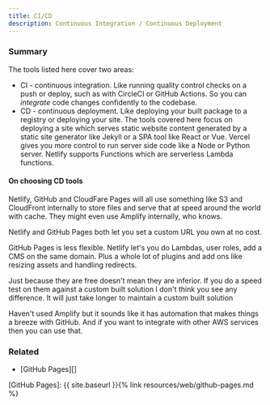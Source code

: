 ```yaml
---
title: CI/CD
description: Continuous Integration / Continuous Deployment
---
```


### Summary

The tools listed here cover two areas:

- CI - continuous integration. Like running quality control checks on a push or deploy, such as with CircleCI or GitHub Actions. So you can _integrate_ code changes confidently to the codebase.
- CD - continuous deployment. Like deploying your built package to a registry or deploying your site. The tools covered here focus on deploying a site which serves static website content generated by a static site generator like Jekyll or a SPA tool like React or Vue. Vercel gives you more control to run server side code like a Node or Python server. Netlify supports Functions which are serverless Lambda functions.

#### On choosing CD tools

Netlify, GitHub and CloudFare Pages will all use something like S3 and CloudFront internally to store files and serve that at speed around the world with cache. They might even use Amplify internally, who knows.

Netlify and GitHub Pages both let you set a custom URL you own at no cost.

GitHub Pages is less flexible. Netlify let's you do Lambdas, user roles, add a CMS on the same domain. Plus a whole lot of plugins and add ons like resizing assets and handling redirects.

Just because they are free doesn't mean they are inferior. If you do a speed test on them against a custom built solution I don't think you see any difference. It will just take longer to maintain a custom built solution

Haven't used Amplify but it sounds like it has automation that makes things a breeze with GitHub. And if you want to integrate with other AWS services then you can use that.

### Related

- [GitHub Pages][]

[GitHub Pages]: {{ site.baseurl }}{% link resources/web/github-pages.md %}
